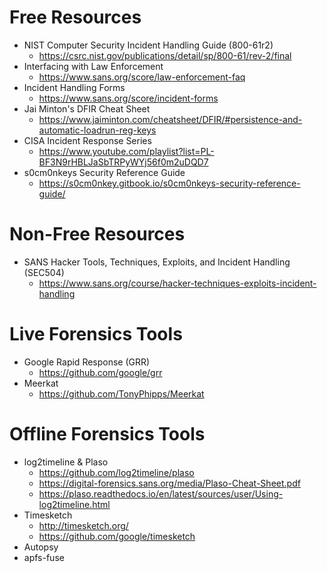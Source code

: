 # Free Resources
- NIST Computer Security Incident Handling Guide (800-61r2)
  - https://csrc.nist.gov/publications/detail/sp/800-61/rev-2/final
- Interfacing with Law Enforcement
  - https://www.sans.org/score/law-enforcement-faq
- Incident Handling Forms
  - https://www.sans.org/score/incident-forms
- Jai Minton's DFIR Cheat Sheet
  - https://www.jaiminton.com/cheatsheet/DFIR/#persistence-and-automatic-loadrun-reg-keys
- CISA Incident Response Series
  - https://www.youtube.com/playlist?list=PL-BF3N9rHBLJaSbTRPyWYj56f0m2uDQD7
- s0cm0nkeys Security Reference Guide
  - https://s0cm0nkey.gitbook.io/s0cm0nkeys-security-reference-guide/


# Non-Free Resources
- SANS Hacker Tools, Techniques, Exploits, and Incident Handling (SEC504)
  - https://www.sans.org/course/hacker-techniques-exploits-incident-handling


# Live Forensics Tools
- Google Rapid Response (GRR)
  - https://github.com/google/grr
- Meerkat
  - https://github.com/TonyPhipps/Meerkat


# Offline Forensics Tools
- log2timeline & Plaso
  - https://github.com/log2timeline/plaso
  - https://digital-forensics.sans.org/media/Plaso-Cheat-Sheet.pdf
  - https://plaso.readthedocs.io/en/latest/sources/user/Using-log2timeline.html
- Timesketch
  - http://timesketch.org/
  - https://github.com/google/timesketch
- Autopsy
- apfs-fuse

